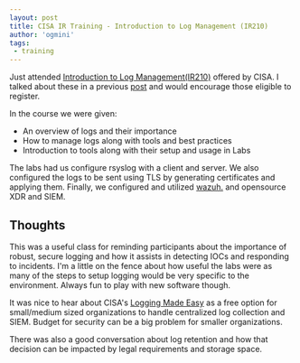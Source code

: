 ```yaml
---
layout: post
title: CISA IR Training - Introduction to Log Management (IR210)
author: 'ogmini'
tags:
 - training 
---
```


Just attended [Introduction to Log Management(IR210)](https://www.cisa.gov/news-events/events/introduction-log-management-ir210) offered by CISA. I talked about these in a previous [post](https://ogmini.github.io/2025/01/04/Certification-Training-Plans-2025.html) and would encourage those eligible to register. 

In the course we were given:
- An overview of logs and their importance
- How to manage logs along with tools and best practices
- Introduction to tools along with their setup and usage in Labs

The labs had us configure rsyslog with a client and server. We also configured the logs to be sent using TLS by generating certificates and applying them. Finally, we configured and utilized [wazuh.](https://wazuh.com/) and opensource XDR and SIEM. 

## Thoughts

This was a useful class for reminding participants about the importance of robust, secure logging and how it assists in detecting IOCs and responding to incidents. I'm a little on the fence about how useful the labs were as many of the steps to setup logging would be very specific to the environment. Always fun to play with new software though. 

It was nice to hear about CISA's [Logging Made Easy](https://github.com/cisagov/LME) as a free option for small/medium sized organizations to handle centralized log collection and SIEM. Budget for security can be a big problem for smaller organizations.   

There was also a good conversation about log retention and how that decision can be impacted by legal requirements and storage space. 
